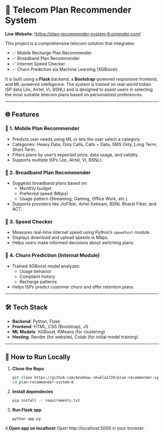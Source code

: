 
# 📶 Telecom Plan Recommender System

**Live Website**: [https://plan-recommender-system-6.onrender.com]

This project is a comprehensive telecom solution that integrates:
- ✅ Mobile Recharge Plan Recommender
- ✅ Broadband Plan Recommender
- ✅ Internet Speed Checker
- ✅ Churn Prediction via Machine Learning (XGBoost)

It is built using a **Flask** backend, a **Bootstrap**-powered responsive frontend, and ML-powered intelligence. The system is trained on real-world Indian ISP data (Jio, Airtel, Vi, BSNL) and is designed to assist users in selecting the most suitable telecom plans based on personalized preferences.

---

## 🌐 Features

### 🔹 1. Mobile Plan Recommender
- Predicts user needs using ML or lets the user select a category.
- Categories: Heavy Data, Only Calls, Calls + Data, SMS Only, Long Term, Short Term.
- Filters plans by user’s expected price, data usage, and validity.
- Supports multiple ISPs (Jio, Airtel, Vi, BSNL).

### 🔹 2. Broadband Plan Recommender
- Suggests broadband plans based on:
  - Monthly budget
  - Preferred speed (Mbps)
  - Usage pattern (Streaming, Gaming, Office Work, etc.)
- Supports providers like JioFiber, Airtel Xstream, BSNL Bharat Fiber, and ACT.

### 🔹 3. Speed Checker
- Measures real-time internet speed using Python’s `speedtest` module.
- Displays download and upload speeds in Mbps.
- Helps users make informed decisions about switching plans.

### 🔹 4. Churn Prediction (Internal Module)
- Trained XGBoost model analyzes:
  - Usage behavior
  - Complaint history
  - Recharge patterns
- Helps ISPs predict customer churn and offer retention plans.

---

## 🛠️ Tech Stack

- **Backend**: Python, Flask
- **Frontend**: HTML, CSS (Bootstrap), JS
- **ML Models**: XGBoost, KMeans (for clustering)
- **Hosting**: Render (for website), Colab (for initial model training)

---

## 🧪 How to Run Locally

1. **Clone the Repo**  
   ```bash
   git clone https://github.com/Anubhav-shukla1729/plan-recommender-system-6.git
   cd plan-recommender-system-6
2. **Install dependecies**
   ```bash
   pip install -r requirements.txt
3. **Run Flask app**
   ```bash
   python app.py
4.**Open app on localhost**
  Open http://localhost:5000 in your browser.
